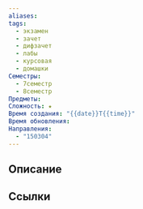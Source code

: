 ```yaml
---
aliases: 
tags:
  - экзамен
  - зачет
  - дифзачет
  - лабы
  - курсовая
  - домашки
Семестры:
  - 7семестр
  - 8семестр
Предметы: 
Сложность: ★
Время создания: "{{date}}T{{time}}"
Время обновления: 
Направления:
  - "150304"
---
```

## Описание


## Ссылки
